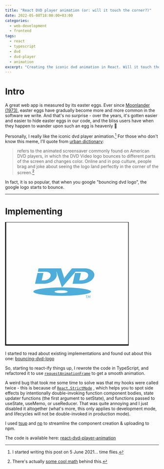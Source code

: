 ```yaml
---
title: "React DVD player animation (or: will it touch the corner?)"
date: 2022-05-08T18:00:00+03:00
categories:
  - web-development
  - frontend
tags:
  - react
  - typescript
  - dvd 
  - dvd-player
  - animation
excerpt: "Creating the iconic dvd animation in React. Will it touch the corner?"
---
```


# Intro

A great web app is measured by its easter eggs. Ever since [Moonlander (1973)][moonlander], easter eggs have gradually become more and more common in the software we write. And that's no surprise - over the years, it's gotten easier and easier to hide easter eggs in our code, and the bliss users have when they happen to wander upon such an egg is heavenly 👼  

Personally, I really like the iconic dvd player animation.[^1] For those who don't know this meme, I'll quote from [urban dictionary][urban-dvd]:
> refers to the animated screensaver commonly found on American DVD players, in which the DVD Video logo bounces to different parts of the screen and changes color. Online and in pop culture, people brag and joke about seeing the logo land perfectly in the corner of the screen.[^2]

In fact, it is so popular, that when you google "bouncing dvd logo", the google logo starts to bounce.

---

# Implementing
![dvd-animation](/assets/images/2022-05-08-react-dvd-player-animation/dvd-animation.gif)

I started to read about existing implementations and found out about this one:
[bouncing-dvd-logo][bouncing-dvd-logo]

So, starting to react-ify things up, I rewrote the code in TypeScript, and refactored it to use [`requestAnimationFrame`][useAnimationFrame] to get a smooth animation.

A weird bug that took me some time to solve was that my hooks were called twice - this is because of [`React.StrictMode`][react-strict-mode] , which helps you to spot side effects by intentionally double-invoking function component bodies, state updater functions (the first argument to setState), and functions passed to useState, useMemo, or useReducer. That was quite annoying and I just disabled it altogether (what's more, this only applies to development mode, and lifecycles will not be double-invoked in production mode).

I used [tsup][tsup] and [np][np] to streamline the component creation & uploading to npm. 

The code is available here: [react-dvd-player-animation][react-dvd-player-animation]

[^1]: I started writing this post on 5 June 2021... time flies.
[^2]: There's actually [some cool math][dvd-logo-math] behind this.

[moonlander]: https://en.wikipedia.org/wiki/Lunar_Lander_(video_game_genre)#Graphical_games
[urban-dvd]: https://knowyourmeme.com/memes/bouncing-dvd-logo
[dvd-logo-math]: http://prgreen.github.io/blog/2013/09/30/the-bouncing-dvd-logo-explained/
[bouncing-dvd-logo]: https://github.com/andrewchmr/BouncingDVDLogoReactSVG/
[tsup]: https://github.com/egoist/tsup
[np]: https://github.com/sindresorhus/np
[useAnimationFrame]: https://css-tricks.com/using-requestanimationframe-with-react-hooks/
[react-strict-mode]: https://reactjs.org/docs/strict-mode.html
[react-dvd-player-animation]: https://github.com/liorp/react-dvd-player-animation/